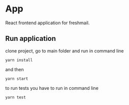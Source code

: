 App
======

React frontend application for freshmail.


Run application
---------------

clone project, go to main folder and run in command line

```yarn install```

and then

```yarn start ```

to run tests you have to run in command line

```yarn test```
